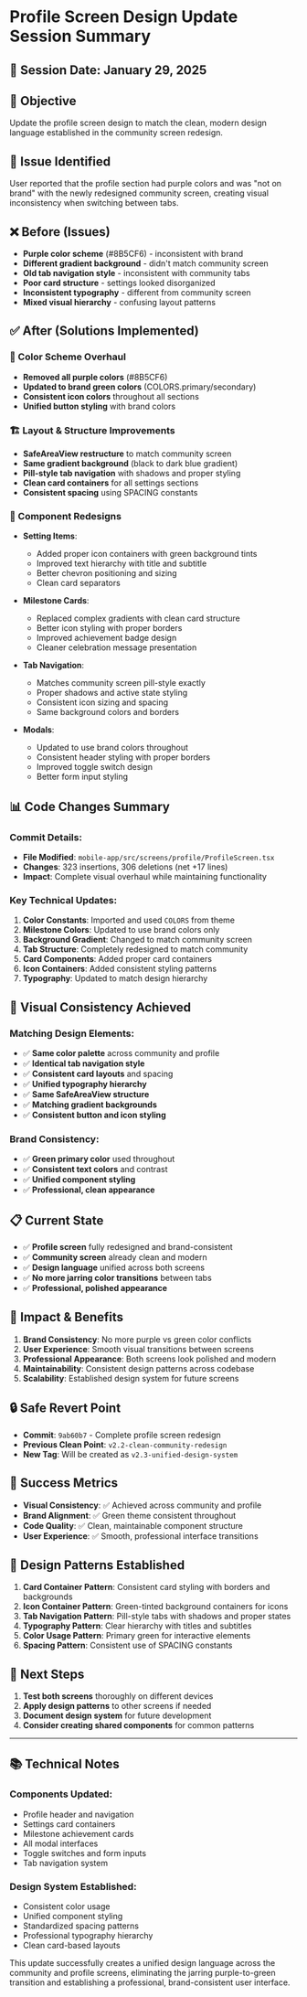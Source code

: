 # Profile Screen Design Update Session Summary

## 📅 Session Date: January 29, 2025

## 🎯 **Objective**
Update the profile screen design to match the clean, modern design language established in the community screen redesign.

## 🚨 **Issue Identified**
User reported that the profile section had purple colors and was "not on brand" with the newly redesigned community screen, creating visual inconsistency when switching between tabs.

## ❌ **Before (Issues)**
- **Purple color scheme** (#8B5CF6) - inconsistent with brand
- **Different gradient background** - didn't match community screen
- **Old tab navigation style** - inconsistent with community tabs
- **Poor card structure** - settings looked disorganized
- **Inconsistent typography** - different from community screen
- **Mixed visual hierarchy** - confusing layout patterns

## ✅ **After (Solutions Implemented)**

### **🎨 Color Scheme Overhaul**
- **Removed all purple colors** (#8B5CF6)
- **Updated to brand green colors** (COLORS.primary/secondary)
- **Consistent icon colors** throughout all sections
- **Unified button styling** with brand colors

### **🏗️ Layout & Structure Improvements**
- **SafeAreaView restructure** to match community screen
- **Same gradient background** (black to dark blue gradient)
- **Pill-style tab navigation** with shadows and proper styling
- **Clean card containers** for all settings sections
- **Consistent spacing** using SPACING constants

### **📱 Component Redesigns**
- **Setting Items**:
  - Added proper icon containers with green background tints
  - Improved text hierarchy with title and subtitle
  - Better chevron positioning and sizing
  - Clean card separators

- **Milestone Cards**:
  - Replaced complex gradients with clean card structure
  - Better icon styling with proper borders
  - Improved achievement badge design
  - Cleaner celebration message presentation

- **Tab Navigation**:
  - Matches community screen pill-style exactly
  - Proper shadows and active state styling
  - Consistent icon sizing and spacing
  - Same background colors and borders

- **Modals**:
  - Updated to use brand colors throughout
  - Consistent header styling with proper borders
  - Improved toggle switch design
  - Better form input styling

## 📊 **Code Changes Summary**

### **Commit Details:**
- **File Modified**: `mobile-app/src/screens/profile/ProfileScreen.tsx`
- **Changes**: 323 insertions, 306 deletions (net +17 lines)
- **Impact**: Complete visual overhaul while maintaining functionality

### **Key Technical Updates:**
1. **Color Constants**: Imported and used `COLORS` from theme
2. **Milestone Colors**: Updated to use brand colors only
3. **Background Gradient**: Changed to match community screen
4. **Tab Structure**: Completely redesigned to match community
5. **Card Components**: Added proper card containers
6. **Icon Containers**: Added consistent styling patterns
7. **Typography**: Updated to match design hierarchy

## 🎨 **Visual Consistency Achieved**

### **Matching Design Elements:**
- ✅ **Same color palette** across community and profile
- ✅ **Identical tab navigation style** 
- ✅ **Consistent card layouts** and spacing
- ✅ **Unified typography hierarchy**
- ✅ **Same SafeAreaView structure**
- ✅ **Matching gradient backgrounds**
- ✅ **Consistent button and icon styling**

### **Brand Consistency:**
- ✅ **Green primary color** used throughout
- ✅ **Consistent text colors** and contrast
- ✅ **Unified component styling**
- ✅ **Professional, clean appearance**

## 📋 **Current State**
- ✅ **Profile screen** fully redesigned and brand-consistent
- ✅ **Community screen** already clean and modern
- ✅ **Design language** unified across both screens
- ✅ **No more jarring color transitions** between tabs
- ✅ **Professional, polished appearance**

## 🎯 **Impact & Benefits**
1. **Brand Consistency**: No more purple vs green color conflicts
2. **User Experience**: Smooth visual transitions between screens
3. **Professional Appearance**: Both screens look polished and modern
4. **Maintainability**: Consistent design patterns across codebase
5. **Scalability**: Established design system for future screens

## 🔒 **Safe Revert Point**
- **Commit**: `9ab60b7` - Complete profile screen redesign
- **Previous Clean Point**: `v2.2-clean-community-redesign`
- **New Tag**: Will be created as `v2.3-unified-design-system`

## 🎉 **Success Metrics**
- **Visual Consistency**: ✅ Achieved across community and profile
- **Brand Alignment**: ✅ Green theme consistent throughout
- **Code Quality**: ✅ Clean, maintainable component structure
- **User Experience**: ✅ Smooth, professional interface transitions

## 📝 **Design Patterns Established**
1. **Card Container Pattern**: Consistent card styling with borders and backgrounds
2. **Icon Container Pattern**: Green-tinted background containers for icons
3. **Tab Navigation Pattern**: Pill-style tabs with shadows and proper states
4. **Typography Pattern**: Clear hierarchy with titles and subtitles
5. **Color Usage Pattern**: Primary green for interactive elements
6. **Spacing Pattern**: Consistent use of SPACING constants

## 🔄 **Next Steps**
1. **Test both screens** thoroughly on different devices
2. **Apply design patterns** to other screens if needed
3. **Document design system** for future development
4. **Consider creating shared components** for common patterns

---

## 📚 **Technical Notes**

### **Components Updated:**
- Profile header and navigation
- Settings card containers
- Milestone achievement cards
- All modal interfaces
- Toggle switches and form inputs
- Tab navigation system

### **Design System Established:**
- Consistent color usage
- Unified component styling
- Standardized spacing patterns
- Professional typography hierarchy
- Clean card-based layouts

This update successfully creates a unified design language across the community and profile screens, eliminating the jarring purple-to-green transition and establishing a professional, brand-consistent user interface. 